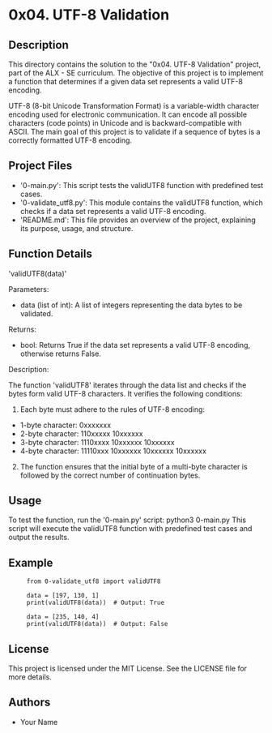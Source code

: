  # 0x04. UTF-8 Validation

## Description

This directory contains the solution to the "0x04. UTF-8 Validation" project, part of the ALX - SE curriculum. The objective of this project is to implement a function that determines if a given data set represents a valid UTF-8 encoding.

UTF-8 (8-bit Unicode Transformation Format) is a variable-width character encoding used for electronic communication. It can encode all possible characters (code points) in Unicode and is backward-compatible with ASCII. The main goal of this project is to validate if a sequence of bytes is a correctly formatted UTF-8 encoding.

## Project Files

- '0-main.py': This script tests the validUTF8 function with predefined test cases.
- '0-validate_utf8.py': This module contains the validUTF8 function, which checks if a data set represents a valid UTF-8 encoding.
- 'README.md': This file provides an overview of the project, explaining its purpose, usage, and structure.

## Function Details

'validUTF8(data)'

Parameters:

- data (list of int): A list of integers representing the data bytes to be validated.

Returns:

- bool: Returns True if the data set represents a valid UTF-8 encoding, otherwise returns False.

Description:

The function 'validUTF8' iterates through the data list and checks if the bytes form valid UTF-8 characters. It verifies the following conditions:

1. Each byte must adhere to the rules of UTF-8 encoding:
- 1-byte character: 0xxxxxxx
- 2-byte character: 110xxxxx 10xxxxxx
- 3-byte character: 1110xxxx 10xxxxxx 10xxxxxx
- 4-byte character: 11110xxx 10xxxxxx 10xxxxxx 10xxxxxx
2. The function ensures that the initial byte of a multi-byte character is followed by the correct number of continuation bytes.

## Usage

To test the function, run the '0-main.py' script:
        python3 0-main.py
This script will execute the validUTF8 function with predefined test cases and output the results.

## Example

         from 0-validate_utf8 import validUTF8

         data = [197, 130, 1]
         print(validUTF8(data))  # Output: True

         data = [235, 140, 4]
         print(validUTF8(data))  # Output: False

## License

This project is licensed under the MIT License. See the LICENSE file for more details.

## Authors

- Your Name

